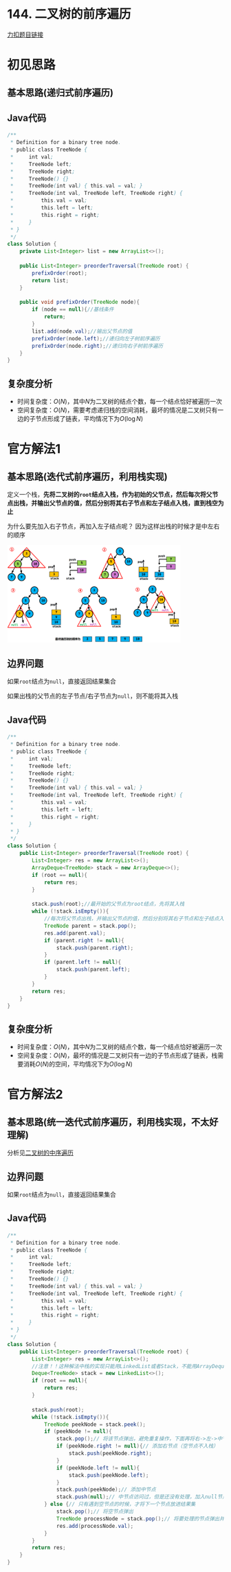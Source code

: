# 144. 二叉树的前序遍历

[力扣题目链接](https://leetcode-cn.com/problems/binary-tree-preorder-traversal/)


# 初见思路

## 基本思路(递归式前序遍历)

## Java代码
```java
/**
 * Definition for a binary tree node.
 * public class TreeNode {
 *     int val;
 *     TreeNode left;
 *     TreeNode right;
 *     TreeNode() {}
 *     TreeNode(int val) { this.val = val; }
 *     TreeNode(int val, TreeNode left, TreeNode right) {
 *         this.val = val;
 *         this.left = left;
 *         this.right = right;
 *     }
 * }
 */
class Solution {
    private List<Integer> list = new ArrayList<>();

    public List<Integer> preorderTraversal(TreeNode root) {
        prefixOrder(root);
        return list;
    }

    public void prefixOrder(TreeNode node){
        if (node == null){//基线条件
            return;
        }
        list.add(node.val);//输出父节点的值
        prefixOrder(node.left);//递归向左子树前序遍历
        prefixOrder(node.right);//递归向右子树前序遍历
    }
}
```

## 复杂度分析
- 时间复杂度：$O(N)$，其中$N$为二叉树的结点个数，每一个结点恰好被遍历一次
- 空间复杂度：$O(N)$，需要考虑递归栈的空间消耗，最坏的情况是二叉树只有一边的子节点形成了链表，平均情况下为$O(\log N)$

# 官方解法1

## 基本思路(迭代式前序遍历，利用栈实现)

定义一个栈，<strong>先将二叉树的`root`结点入栈，作为初始的父节点，然后每次将父节点出栈，并输出父节点的值，然后分别将其右子节点和左子结点入栈，直到栈空为止</strong>

为什么要先加入右子节点，再加入左子结点呢？ 因为这样出栈的时候才是中左右的顺序

<img src="../Pictures/144. 二叉树的前序遍历.png" width="80%"/>

## 边界问题
如果`root`结点为`null`，直接返回结果集合

如果出栈的父节点的左子节点/右子节点为`null`，则不能将其入栈

## Java代码
```java
/**
 * Definition for a binary tree node.
 * public class TreeNode {
 *     int val;
 *     TreeNode left;
 *     TreeNode right;
 *     TreeNode() {}
 *     TreeNode(int val) { this.val = val; }
 *     TreeNode(int val, TreeNode left, TreeNode right) {
 *         this.val = val;
 *         this.left = left;
 *         this.right = right;
 *     }
 * }
 */
class Solution {
    public List<Integer> preorderTraversal(TreeNode root) {
        List<Integer> res = new ArrayList<>();
        ArrayDeque<TreeNode> stack = new ArrayDeque<>();
        if (root == null){
            return res;
        }

        stack.push(root);//最开始的父节点为root结点，先将其入栈
        while (!stack.isEmpty()){
            //每次将父节点出栈，并输出父节点的值，然后分别将其右子节点和左子结点入栈
            TreeNode parent = stack.pop();
            res.add(parent.val);
            if (parent.right != null){
                stack.push(parent.right);
            }
            if (parent.left != null){
                stack.push(parent.left);
            }
        }
        return res;
    }
}
```

## 复杂度分析
- 时间复杂度：$O(N)$，其中$N$为二叉树的结点个数，每一个结点恰好被遍历一次
- 空间复杂度：$O(N)$，最坏的情况是二叉树只有一边的子节点形成了链表，栈需要消耗$O(N)$的空间，平均情况下为$O(\log N)$


# 官方解法2

## 基本思路(统一迭代式前序遍历，利用栈实现，不太好理解)

分析见<a href="./0094. 二叉树的中序遍历.md">二叉树的中序遍历</a>

## 边界问题
如果`root`结点为`null`，直接返回结果集合

## Java代码
```java
/**
 * Definition for a binary tree node.
 * public class TreeNode {
 *     int val;
 *     TreeNode left;
 *     TreeNode right;
 *     TreeNode() {}
 *     TreeNode(int val) { this.val = val; }
 *     TreeNode(int val, TreeNode left, TreeNode right) {
 *         this.val = val;
 *         this.left = left;
 *         this.right = right;
 *     }
 * }
 */
class Solution {
    public List<Integer> preorderTraversal(TreeNode root) {
        List<Integer> res = new ArrayList<>();
        //注意！！这种解法中栈的实现只能用LinkedList或者Stack，不能用ArrayDeque，因为ArrayDeque不能加入null元素
        Deque<TreeNode> stack = new LinkedList<>();
        if (root == null){
            return res;
        }

        stack.push(root);
        while (!stack.isEmpty()){
            TreeNode peekNode = stack.peek();
            if (peekNode != null){
                stack.pop();// 将该节点弹出，避免重复操作，下面再将右->左->中节点添加到栈中
                if (peekNode.right != null){// 添加右节点（空节点不入栈）
                    stack.push(peekNode.right);
                }
                if (peekNode.left != null){
                    stack.push(peekNode.left);
                }
                stack.push(peekNode);// 添加中节点
                stack.push(null);// 中节点访问过，但是还没有处理，加入null节点做为标记
            } else {// 只有遇到空节点的时候，才将下一个节点放进结果集
                stack.pop();// 将空节点弹出
                TreeNode processNode = stack.pop();// 将要处理的节点弹出并加入到结果集
                res.add(processNode.val);
            }
        }
        return res;
    }
}
```